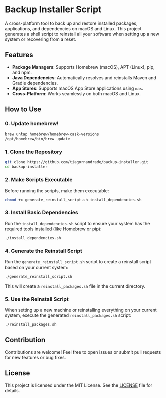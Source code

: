 # Backup Installer Script

A cross-platform tool to back up and restore installed packages, applications, and dependencies on macOS and Linux. This project generates a shell script to reinstall all your software when setting up a new system or recovering from a reset.

## Features

- **Package Managers**: Supports Homebrew (macOS), APT (Linux), pip, and npm.
- **Java Dependencies**: Automatically resolves and reinstalls Maven and Gradle dependencies.
- **App Stores**: Supports macOS App Store applications using `mas`.
- **Cross-Platform**: Works seamlessly on both macOS and Linux.

## How to Use

### 0. Update homebrew!
```bash
brew untap homebrew/homebrew-cask-versions
/opt/homebrew/bin/brew update
```

### 1. Clone the Repository
```bash
git clone https://github.com/tiagornandrade/backup-installer.git
cd backup-installer
```

### 2. Make Scripts Executable
Before running the scripts, make them executable:
```bash
chmod +x generate_reinstall_script.sh install_dependencies.sh
```

### 3. Install Basic Dependencies
Run the `install_dependencies.sh` script to ensure your system has the required tools installed (like Homebrew or pip):
```bash
./install_dependencies.sh
```

### 4. Generate the Reinstall Script
Run the `generate_reinstall_script.sh` script to create a reinstall script based on your current system:
```bash
./generate_reinstall_script.sh
```

This will create a `reinstall_packages.sh` file in the current directory.

### 5. Use the Reinstall Script
When setting up a new machine or reinstalling everything on your current system, execute the generated `reinstall_packages.sh` script:
```bash
./reinstall_packages.sh
```

## Contribution
Contributions are welcome! Feel free to open issues or submit pull requests for new features or bug fixes.

## License
This project is licensed under the MIT License. See the [LICENSE](LICENSE) file for details.

